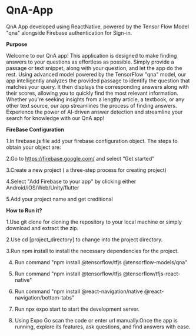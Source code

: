 # QnA-App

QnA App developed using ReactNative, powered by the Tensor Flow Model "qna" alongside Firebase authentication for Sign-in.

**Purpose**

Welcome to our QnA app! This application is designed to make finding answers to your questions as effortless as possible. Simply provide a passage or text snippet, along with your question, and let the app do the rest. Using advanced model powered by the TensorFlow "qna" model, our app intelligently analyzes the provided passage to identify the question that matches your query. It then displays the corresponding answers along with their scores, allowing you to quickly find the most relevant information. Whether you're seeking insights from a lengthy article, a textbook, or any other text source, our app streamlines the process of finding answers. Experience the power of AI-driven answer detection and streamline your search for knowledge with our QnA app!

**FireBase Configuration**

1.In firebase.js file add your firebase configuration object. The steps to obtain your object are:

2.Go to https://firebase.google.com/ and select “Get started”

3.Create a new project ( a three-step process for creating project)

4.Select "Add Firebase to your app" by clicking either Android/iOS/Web/Unity/flutter

5.Add your project name and get creditional

**How to Run it?**

1.Use git clone for cloning the repository to your local machine or simply download and extract the zip.

2.Use cd [project_directory] to change into the project directory.

3.Run npm install to install the necessary dependencies for the project.

4. Run command "npm install @tensorflow/tfjs @tensorflow-models/qna"

5. Run command "npm install @tensorflow/tfjs @tensorflow/tfjs-react-native"
   
6. Run command "npm install @react-navigation/native @react-navigation/bottom-tabs"

7. Run npx expo start to start the development server.

8. Using Expo Go scan the code or enter url manually.Once the app is running, explore its features, ask questions, and find answers with ease.



